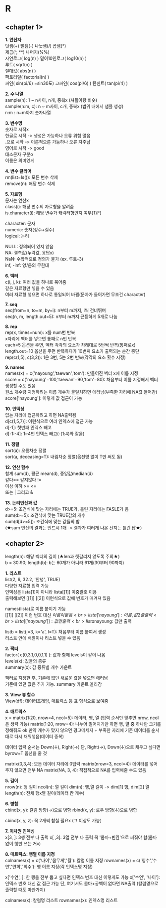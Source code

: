 # R

## **<chapter 1>**
**1. 연산자** <br>
덧셈(+) 뺄셈(-) 나눗셈(/) 곱셈(*) <br>
제곱(^, **) 나머지(%%) <br>
자연로그( log(n) ) 밑이10인로그( log10(n) ) <br>
루트( sqrt(n) ) <br>
절대값( abs(n) ) <br>
팩토리얼( factorial(n) ) <br>
싸인( sin(pi/6) =sin30도) 코싸인( cos(pi/6) ) 탄젠트( tan(pi/4) ) <br>

**2. 수 나열** <br>
sample(n): 1 ~ n사이, n개, 중복x (셔플이랑 비슷) <br>
sample(n:m, c): n ~ m사이, c개, 중복x (범위 내에서 샘플 생성) <br>
n:m : n~m까지 숫자나열 <br>

**3. 변수명** <br>
숫자로 시작x <br>
한글로 시작 -> 생성은 가능하나 오류 위험 많음 <br>
.으로 시작 -> 이론적으론 가능하나 오류 자주남 <br>
영어로 시작 -> good <br>
대소문자 구분o <br>
이름은 의미있게 <br>

**4. 변수 클리어** <br>
rm(list=ls()): 모든 변수 삭제 <br>
remove(n): 해당 변수 삭제 <br>

**5. 자료형** <br>
문자는 연산x <br>
class(i): 해당 변수의 자료형을 알려줌 <br>
is.character(i): 해당 변수가 캐릭터형인지 여부(T/F) <br>

character: 문자 <br>
numeric: 숫자(정수+실수) <br>
logical: 논리 <br>

NULL: 정의되어 있지 않음 <br>
NA: 결측값(누락값, 응답x) <br>
NaN: 수학적으로 정의가 불가 (ex. 루트-3) <br>
inf, -inf: 양/음의 무한대 <br>

**6. 벡터** <br>
c(i, j, k): 여러 값을 하나로 묶어줌 <br>
같은 자료형만 넣을 수 있음 <br>
여러 자료형 넣으면 하나로 통일되어 바뀜(문자가 들어가면 무조건  character) <br>

**7. seq** <br>
seq(from=n, to=m, by=i): n부터 m까지, i씩 건너뛰며 <br>
seq(n, m, length.out=5): n부터 m까지 균등하게 5개로 나눔 <br>

**8. rep** <br>
rep(x, times=num): x를 num번 반복 <br>
x자리에 벡터를 넣으면 통째로 n번 반복 <br>
each=5 옵션을 주면, 벡터 각각의 요소가 차례대로 5번씩 반복(통째로x) <br>
length.out=10 옵션을 주면 반복하다가 10번째 요소가 출력되는 순간 중단 <br>
rep(c(1,5), c(3,2)): 1은 3번, 5는 2번 반복(각각의 요소 횟수 지정) <br>

**9. names** <br>
names(x) = c('nayoung','taewan','tom'): 만들어진 벡터 x에 이름 지정 <br>
score = c('nayoung'=100,'taewan'=90,'tom'=80): 처음부터 이름 지정해서 벡터 생성할 수도 있음 <br>
원소 개수랑 지정하려는 이름 개수가 불일치하면 에러남(부족한 자리에 NA값 들어감) <br>
score['nayoung']: 이렇게 값 접근이 가능 <br>

**10. 인덱싱** <br>
없는 자리에 접근하려고 하면 NA출력됨 <br>
d[c(1,5,7)]: 이런식으로 여러 인덱스에 접근 가능 <br>
d[-1]: 첫번째 인덱스 빼고 <br>
d[-1:-4]: 1~4번 인덱스 빼고(-(1:4)와 같음) <br>

**11. 정렬** <br>
sort(a): 오름차순 정렬 <br>
sort(a, deceasing=T): 내림차순 정렬(옵션명 없이 T만 써도 됨) <br>

**12. 연산 함수** <br>
합계 sum(d), 평균 mean(d), 중앙값median(d) <br>
같다== 같지않다 != <br>
이상 이하 >= <= <br>
또는 | 그리고 & <br>

**13. 논리연산과 값** <br>
d>=5: 조건식에 맞는 자리에는 TRUE가, 틀린 자리에는 FASLE가 옴 <br>
sum(d>=5): 조건식에 맞는 TRUE값의 개수 <br>
sum(d[d>=5]): 조건식에 맞는 값들의 합 <br>
(★sum 연산의 결과는 반드시 1개 -> 결과가 여러개 나온 선지는 틀린 답★) <br>

## **<chapter 2>** <br>
length(n): 해당 벡터의 길이 (★len과 헷갈리지 않도록 주의★) <br>
b = 30:90; length(b): b는 60개가 아니라 61개(30부터 90까지) <br>

**1. 리스트** <br>
list(2, 6, 32.2, '안녕', TRUE) <br>
다양한 자료형 입력 가능 <br>
인덱싱은 lista[1]이 아니라 lista[[1]] 이중괄호 이용 <br>
출력해보면 [[1]] [[2]] 이런식으로 값에 번호가 매겨져 있음 <br>

names(lista)로 이름 붙이기 가능 <br>
[[1]] [[2]] 이런 번호 대신 $이름이 붙음 <br>
lista['nayoung']: 이름, 값 2줄 출력 <br>
lista[['nayoung']]: 값만 출력 <br>
lista$nayoung: 값만 출력 <br>

listb = list(j=3, k='a', l=T): 처음부터 이름 붙여서 생성 <br>
리스트 안에 배열이나 리스트 넣을 수 있음 <br>

**2. 팩터** <br>
factor( c(0,3,1,0,0,1,1) ): 값과 함께 levels이 같이 나옴 <br>
levels(x): 값들의 종류 <br>
summary(x): 값 종류별 개수 카운트 <br>

팩터로 지정한 후, 기존에 없던 새로운 값을 넣으면 에러남 <br>
기존에 있던 값은 추가 가능. summary 카운트 올라감 <br>

**3. View 뷰 함수** <br>
View(df): 데이터프레임, 매트릭스 등 표 형식으로 보여줌

**4. 매트릭스** <br>
x = matrix(1:20, nrow=4, ncol=5): 데이터, 행, 열 (입력 순서만 맞추면 nrow, ncol은 생략 가능)
matrix(1:20, nrow=4): 나누어 떨어지기만 하면 행, 열 중 하나만 크기를 정해줘도 ok
만약 개수가 맞지 않으면 경고메세지 + 부족한 자리에 기존 데이터를 순서대로 다시 채워넣음(데이터 중복)

데이터 입력 순서는 Down(↓), Right(→)
단, Right(→), Down(↓)으로 채우고 싶다면 byrow=T 옵션을 줄 것

matrix(0,3,4): 모든 데이터 자리에 0입력
matrix(nrow=3, ncol=4): 데이터를 넣어주지 않으면 전부 NA
matrix(NA, 3, 4): 직접적으로 NA를 입력해줄 수도 있음

**5. 길이** <br>
nrow(n): 행 길이
ncol(n): 열 길이
dim(n): 행,열 길이 -> dim[1] 행, dim[2] 열
length(n): 전체 행x열 길이(데이터 칸 개수)

**6. 병합** <br>
cbind(x, y): 칼럼 방향(→)으로 병함
rbind(x, y): 로우 방향(↓)으로 병합

cbind(x, y, z): 꼭 2개씩 합칠 필요x (그 이상도 가능)

**7. 이차원 인덱싱** <br>
x[3, ]: 3행 전부 다 출력
x[ ,3]: 3열 전부 다 출력
꼭 '콤마+빈칸'으로 써줘야 함(콤마 없이 행만 쓰는 거x)

**8. 매트릭스: 행열 이름 지정** <br>
colnames(x) = c('나이','몸무게','월'): 칼럼 이름 지정
rownames(x) = c('영수','수연','연희','희수'): 행 이름 지정(각 인덱스명 지정)

x['수연', ]: 한 행을 전부 뽑고 싶다면 인덱스 번호 대신 이렇게도 가능
x['수연', '나이']: 인덱스 번호 대신 값 접근 가능
단, 여기서도 콤마+공백이 없다면 NA출력 (칼럼명으로 출력할 때도 마찬가지)

colnames(x): 칼럼명 리스트
rownames(x): 인덱스명 리스트
